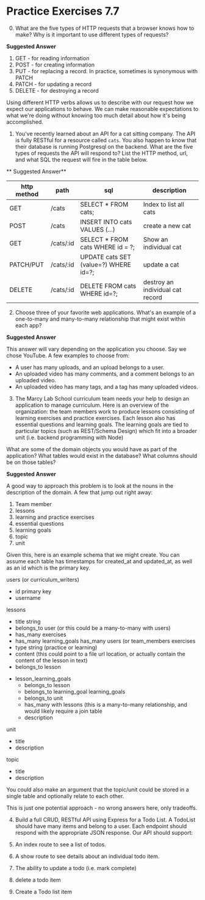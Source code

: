 # Practice Exercises 7.7

0. What are the five types of HTTP requests that a browser knows how to make? Why is it important to use different types of requests?

**Suggested Answer**

1. GET - for reading information
2. POST - for creating information
3. PUT - for replacing a record. In practice, sometimes is synonymous with PATCH
4. PATCH - for updating a record
5. DELETE - for destroying a record

Using different HTTP verbs allows us to describe with our request how we expect our applications to behave. We can make reasonable expectations to what we're doing without knowing too much detail about how it's being accomplished.

1. You've recently learned about an API for a cat sitting company. The API is fully RESTful for a resource called `cats`. You also happen to know that their database is running Postgresql on the backend. What are the five types of requests the API will respond to? List the HTTP method, url, and what SQL the request will fire in the table below.

** Suggested Answer**

| http method  |  path |  sql | description
|---|---|---|---|
|  GET |  /cats | SELECT * FROM cats;| Index to list all cats |
|  POST |  /cats |  INSERT INTO cats VALUES (...) | create a new cat|
|  GET   | /cats/:id| SELECT * FROM cats WHERE id = ?; | Show an individual cat
| PATCH/PUT | /cats/:id | UPDATE cats SET (value=?) WHERE id=?;| update a cat
| DELETE | /cats/:id |DELETE FROM cats WHERE id=?; | destroy an individual cat record

2. Choose three of your favorite web applications. What's an example of a one-to-many and many-to-many relationship that might exist within each app?

**Suggested Answer**

This answer will vary depending on the application you choose. Say we chose YouTube. A few examples to choose from:

+ A user has many uploads, and an upload belongs to a user.
+ An uploaded video has many comments, and a comment belongs to an uploaded video.
+ An uploaded video has many tags, and a tag has many uploaded videos.

3. The Marcy Lab School curriculum team needs your help to design an application to manage curriculum. Here is an overview of the organization: the team members work to produce lessons consisting of learning exercises and practice exercises. Each lesson also has essential questions and learning goals. The learning goals are tied to particular topics (such as REST/Schema Design) which fit into a broader unit (i.e. backend programming with Node)

What are some of the domain objects you would have as part of the application? What tables would exist in the database? What columns should be on those tables?

**Suggested Answer**

A good way to approach this problem is to look at the nouns in the description of the domain. A few that jump out right away:

1. Team member
2. lessons
3. learning and practice exercises
4. essential questions
5. learning goals
6. topic
7. unit

Given this, here is an example schema that we might create. You can assume each table has timestamps for created_at and updated_at, as well as an id which is the primary key.

users (or curriculum_writers)
  * id primary key
  * username

lessons
  * title string
  * belongs_to user (or this could be a many-to-many with users)
  * has_many exercises
  * has_many learning_goals
has_many users (or team_members
exercises
  * type string (practice or learning)
  * content (this could point to a file url location, or actually contain the content of the lesson in text)
  * belongs_to lesson
+ lesson_learning_goals
   + belongs_to lesson
   + belongs_to learning_goal
learning_goals
  * belongs_to unit
  * has_many with lessons (this is a many-to-many relationship, and would likely require a join table
  * description

unit
  * title
  * description

topic
  * title
  * description

You could also make an argument that the topic/unit could be stored in a single table and optionally relate to each other.

This is just one potential approach - no wrong answers here, only tradeoffs. 

4. Build a full CRUD, RESTful API using Express for a Todo List. A TodoList should have many items and belong to a user. Each endpoint should respond with the appropriate JSON response. Our API should support:

1. An index route to see a list of todos.
2. A show route to see details about an individual todo item.
3. The ability to update a todo (i.e. mark complete)
4. delete a todo item
5. Create a Todo list item
